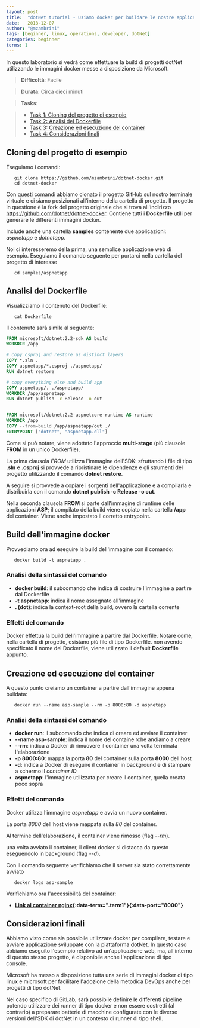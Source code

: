 ```yaml
---
layout: post
title:  "dotNet tutorial - Usiamo docker per buildare le nostre applicazioni dotNet"
date:   2018-12-07
author: "@mzambrini"
tags: [beginner, linux, operations, developer, dotNet]
categories: beginner
terms: 1
---
```


In questo laboratorio si vedrà come effettuare la build di progetti dotNet utilizzando le immagini docker messe a disposizione da Microsoft.

> **Difficoltà**: Facile

> **Durata**: Circa dieci minuti

> **Tasks**:
>

> * [Task 1: Cloning del progetto di esempio](#Task_1)
> * [Task 2: Analisi del Dockerfile](#Task_2)
> * [Task 3: Creazione ed esecuzione del container](#Task_3)
> * [Task 4: Considerazioni finali](#Task_4)

## <a name="Task_1"></a>Cloning del progetto di esempio
Eseguiamo i comandi:
```.term1
   git clone https://github.com/mzambrini/dotnet-docker.git
   cd dotnet-docker
```

Con questi comandi abbiamo clonato il progetto GitHub sul nostro terminale virtuale e ci siamo posizionati all'interno della cartella di progetto.
Il progetto in questione è la fork del progetto originale che si trova all'indirizzo https://github.com/dotnet/dotnet-docker.
Contiene tutti i **Dockerfile** utili per generare le differenti immagini docker.

Include anche una cartella **samples** contenente due applicazioni: *aspnetapp* e *dotnetapp*.

Noi ci interesseremo della prima, una semplice applicazione web di esempio.
Eseguiamo il comando seguente per portarci nella cartella del progetto di interesse
```.term1
   cd samples/aspnetapp
```
## <a name="Task_2"></a>Analisi del Dockerfile
 Visualizziamo il contenuto del Dockerfile:
```.term1
   cat Dockerfile
```
Il contenuto sarà simile al seguente:

```dockerfile
FROM microsoft/dotnet:2.2-sdk AS build
WORKDIR /app

# copy csproj and restore as distinct layers
COPY *.sln .
COPY aspnetapp/*.csproj ./aspnetapp/
RUN dotnet restore

# copy everything else and build app
COPY aspnetapp/. ./aspnetapp/
WORKDIR /app/aspnetapp
RUN dotnet publish -c Release -o out


FROM microsoft/dotnet:2.2-aspnetcore-runtime AS runtime
WORKDIR /app
COPY --from=build /app/aspnetapp/out ./
ENTRYPOINT ["dotnet", "aspnetapp.dll"]
```

Come si può notare, viene adottato l'approccio **multi-stage** (più clausole **FROM** in un unico Dockerfile).

La prima clausola *FROM* utilizza l'immagine dell'SDK: sfruttando i file di tipo **.sln** e **.csproj** si provvede a ripristinare le dipendenze e gli strumenti del progetto utilizzando il comando **dotnet restore**.

A seguire si provvede a copiare i sorgenti dell'applicazione e a compilarla e distribuirla con il comando **dotnet publish -c Release -o out**.

Nella seconda clausola **FROM** si parte dall'immagine di runtime delle applicazioni **ASP**; il compilato della build viene copiato nella cartella **/app** del container.
Viene anche impostato il corretto entrypoint.


## <a name="Task_2"></a>Build dell'immagine docker
Provvediamo ora ad eseguire la build dell'immagine con il comando:

```.term1
   docker build -t aspnetapp .
```

### Analisi della sintassi del comando
* **docker build**: il subcomando che indica di costruire l'immagine a partire dal Dockerfile
* **-t aspnetapp**: indica il nome assegnato all'immagine
* **. (dot)**: indica la context-root della build, ovvero la cartella corrente

### Effetti del comando
Docker effettua la build dell'immagine a partire dal Dockerfile. Notare come, nella cartella di progetto, esistano più file di tipo Dockerfile. non avendo specificato il nome del Dockerfile, viene utilizzato il default **Dockerfile** appunto.

## <a name="Task_3"></a>Creazione ed esecuzione del container
A questo punto creiamo un container a partire dall'immagine appena buildata:
```.term1
   docker run --name asp-sample --rm -p 8000:80 -d aspnetapp
```

### Analisi della sintassi del comando
* **docker run**: il subcomando che indica di creare ed avviare il container
* **--name asp-sample**: indica il nome del containe rche andiamo a creare
* **--rm**: indica a Docker di rimuovere il container una volta terminata l'elaborazione
* **-p 8000:80**: mappa la porta **80** del container sulla porta **8000** dell'host
* **-d**: indica a Docker di eseguire il container in background e di stampare a schermo il *container ID*
* **aspnetapp**: l'immagine utilizzata per creare il container, quella creata poco sopra

### Effetti del comando
Docker utilizza l’immagine *aspnetapp* e avvia un nuovo container.

La porta *8000* dell'host viene mappata sulla *80* del container.

Al termine dell'elaborazione, il container viene rimosso (flag *--rm*).

una volta avviato il container, il client docker si distacca da questo eseguendolo in background (flag *--d*).

Con il comando seguente verifichiamo che il server sia stato correttamente avviato
```.term1
   docker logs asp-sample
```

Verifichiamo ora l'accessibilità del container:
* **[Link al container nginx](/){:data-term=".term1"}{:data-port="8000"}**

## <a name="Task_4"></a>Considerazioni finali
Abbiamo visto come sia possibile utilizzare docker per compilare, testare e avviare applicazione sviluppate con la piattaforma dotNet.
In questo caso abbiamo eseguito l'esempio relativo ad un'applicazione web, ma, all'interno di questo stesso progetto, è disponibile anche l'applicazione di tipo console.

Microsoft ha messo a disposizione tutta una serie di immagini docker di tipo linux e microsoft per facilitare l'adozione della metodica DevOps anche per progetti di tipo dotNet.

Nel caso specifico di GitLab, sarà possibile definire le differenti pipeline potendo utilizzare dei runner di tipo docker e non essere costretti (al contrario) a preparare batterie di macchine configurate con le diverse versioni dell'SDK di dotNet in un contesto di runner di tipo shell.